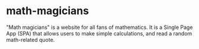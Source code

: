 # math-magicians
"Math magicians" is a website for all fans of mathematics. It is a Single Page App (SPA) that allows users to  make simple calculations, and read a random math-related quote.
